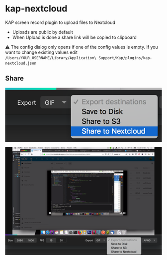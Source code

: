 # kap-nextcloud

KAP screen record plugin to upload files to Nextcloud

* Uploads are public by default
* When Upload is done a share link will be copied to clipboard 

:warning: The config dialog only opens if one of the config values is empty. If you want to change existing values edit `/Users/YOUR_USERNAME/Library/Application\ Support/Kap/plugins/kap-nextcloud.json`

## Share

![detail](images/detail.png "Detail")

![alt text](images/complete.png "Complete")